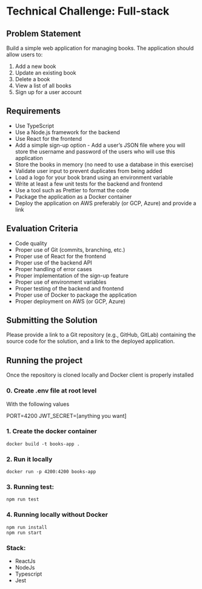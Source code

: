 # Technical Challenge: Full-stack

## Problem Statement
Build a simple web application for managing books. The application should allow users to:
1. Add a new book
2. Update an existing book
3. Delete a book
4. View a list of all books
5. Sign up for a user account

## Requirements
- Use TypeScript
- Use a Node.js framework for the backend
- Use React for the frontend
- Add a simple sign-up option - Add a user’s JSON file where you will store the username
and password of the users who will use this application
- Store the books in memory (no need to use a database in this exercise)
- Validate user input to prevent duplicates from being added
- Load a logo for your book brand using an environment variable
- Write at least a few unit tests for the backend and frontend
- Use a tool such as Prettier to format the code
- Package the application as a Docker container
- Deploy the application on AWS preferably (or GCP, Azure) and provide a link

## Evaluation Criteria
- Code quality
- Proper use of Git (commits, branching, etc.)
- Proper use of React for the frontend
- Proper use of the backend API
- Proper handling of error cases
- Proper implementation of the sign-up feature
- Proper use of environment variables
- Proper testing of the backend and frontend
- Proper use of Docker to package the application
- Proper deployment on AWS (or GCP, Azure)

## Submitting the Solution
Please provide a link to a Git repository (e.g., GitHub, GitLab) containing the source code for the
solution, and a link to the deployed application.


## Running the project

Once the repository is cloned locally and Docker client is properly installed

### 0. Create .env file at root level

With the following values

PORT=4200
JWT_SECRET=[anything you want]

### 1. Create the docker container

    docker build -t books-app .

### 2. Run it locally

    docker run -p 4200:4200 books-app

### 3. Running test:
    npm run test

### 4. Running locally without Docker

    npm run install
    npm run start

### Stack:

- ReactJs
- NodeJs
- Typescript
- Jest
